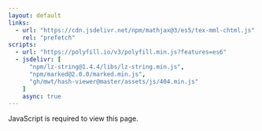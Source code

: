 ```yaml
---
layout: default
links:
  - url: "https://cdn.jsdelivr.net/npm/mathjax@3/es5/tex-mml-chtml.js"
    rel: "prefetch"
scripts:
  - url: "https://polyfill.io/v3/polyfill.min.js?features=es6"
  - jsdelivr: [
      "npm/lz-string@1.4.4/libs/lz-string.min.js",
      "npm/marked@2.0.0/marked.min.js",
      "gh/mwt/hash-viewer@master/assets/js/404.min.js"
    ]
    async: true
---
```

<noscript>JavaScript is required to view this page.</noscript>
